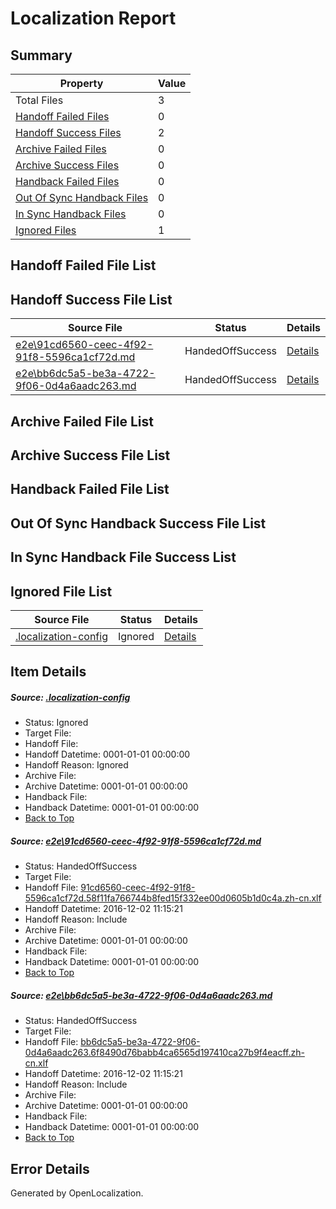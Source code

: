 # <a name='report-top'></a> Localization Report

## Summary
 Property | Value 
 -------- | ----- 
 Total Files | 3
[ Handoff Failed Files ](#handoff-failed-list)| 0
[ Handoff Success Files ](#handoff-success-list)| 2
[ Archive Failed Files ](#archive-failed-list)| 0
[ Archive Success Files ](#archive-success-list)| 0
[ Handback Failed Files ](#handback-failed-list)| 0
[ Out Of Sync Handback Files ](#outofsync-handback-success-list)| 0
[ In Sync Handback Files ](#insync-handback-success-list)| 0
[ Ignored Files ](#ignored-list)| 1

## <a name='handoff-failed-list'></a> Handoff Failed File List

## <a name='handoff-success-list'></a> Handoff Success File List
 Source File | Status | Details 
 ----------- | ------ | ------- 
 [e2e\91cd6560-ceec-4f92-91f8-5596ca1cf72d.md](https://github.com/OpenLocalizationTestOrg/ol-test0/blob/0d7cdffdf5bf9b628d768f0707597a35e8ee9f95/e2e/91cd6560-ceec-4f92-91f8-5596ca1cf72d.md) | HandedOffSuccess | [Details](#3f33b1ae070ee4d6239a69ab21a712d82ec75c551)
 [e2e\bb6dc5a5-be3a-4722-9f06-0d4a6aadc263.md](https://github.com/OpenLocalizationTestOrg/ol-test0/blob/0d7cdffdf5bf9b628d768f0707597a35e8ee9f95/e2e/bb6dc5a5-be3a-4722-9f06-0d4a6aadc263.md) | HandedOffSuccess | [Details](#0d273d4a9eff6a3a7303996f6d5f8e7f52d570f22)

## <a name='archive-failed-list'></a> Archive Failed File List

## <a name='archive-success-list'></a> Archive Success File List

## <a name='handback-failed-list'></a> Handback Failed File List

## <a name='outofsync-handback-success-list'></a> Out Of Sync Handback Success File List

## <a name='insync-handback-success-list'></a> In Sync Handback File Success List

## <a name='ignored-list'></a> Ignored File List
 Source File | Status | Details 
 ----------- | ------ | ------- 
 [.localization-config](https://github.com/OpenLocalizationTestOrg/ol-test0/blob/0d7cdffdf5bf9b628d768f0707597a35e8ee9f95/.localization-config) | Ignored | [Details](#c268a05ecaa7ec85942ed632c29928ee5bd6da8d0)

## Item Details
##### <a name='c268a05ecaa7ec85942ed632c29928ee5bd6da8d0'></a> Source: [.localization-config](https://github.com/OpenLocalizationTestOrg/ol-test0/blob/0d7cdffdf5bf9b628d768f0707597a35e8ee9f95/.localization-config)
* Status: Ignored
* Target File: 
* Handoff File: 
* Handoff Datetime: 0001-01-01 00:00:00
* Handoff Reason: Ignored
* Archive File: 
* Archive Datetime: 0001-01-01 00:00:00
* Handback File: 
* Handback Datetime: 0001-01-01 00:00:00
* [Back to Top](#report-top)

##### <a name='3f33b1ae070ee4d6239a69ab21a712d82ec75c551'></a> Source: [e2e\91cd6560-ceec-4f92-91f8-5596ca1cf72d.md](https://github.com/OpenLocalizationTestOrg/ol-test0/blob/0d7cdffdf5bf9b628d768f0707597a35e8ee9f95/e2e/91cd6560-ceec-4f92-91f8-5596ca1cf72d.md)
* Status: HandedOffSuccess
* Target File: 
* Handoff File: [91cd6560-ceec-4f92-91f8-5596ca1cf72d.58f11fa766744b8fed15f332ee00d0605b1d0c4a.zh-cn.xlf](https://github.com/OpenLocalizationTestOrg/ol-test0-handoff/blob/eed1215b7cbd2a7a338abb0e379c8bdbd910efad/ol-handoff/OpenLocalizationTestOrg/ol-test0-zhcn/shujia/ht/91cd6560-ceec-4f92-91f8-5596ca1cf72d.58f11fa766744b8fed15f332ee00d0605b1d0c4a.zh-cn.xlf)
* Handoff Datetime: 2016-12-02 11:15:21
* Handoff Reason: Include
* Archive File: 
* Archive Datetime: 0001-01-01 00:00:00
* Handback File: 
* Handback Datetime: 0001-01-01 00:00:00
* [Back to Top](#report-top)

##### <a name='0d273d4a9eff6a3a7303996f6d5f8e7f52d570f22'></a> Source: [e2e\bb6dc5a5-be3a-4722-9f06-0d4a6aadc263.md](https://github.com/OpenLocalizationTestOrg/ol-test0/blob/0d7cdffdf5bf9b628d768f0707597a35e8ee9f95/e2e/bb6dc5a5-be3a-4722-9f06-0d4a6aadc263.md)
* Status: HandedOffSuccess
* Target File: 
* Handoff File: [bb6dc5a5-be3a-4722-9f06-0d4a6aadc263.6f8490d76babb4ca6565d197410ca27b9f4eacff.zh-cn.xlf](https://github.com/OpenLocalizationTestOrg/ol-test0-handoff/blob/eed1215b7cbd2a7a338abb0e379c8bdbd910efad/ol-handoff/OpenLocalizationTestOrg/ol-test0-zhcn/shujia/ht/bb6dc5a5-be3a-4722-9f06-0d4a6aadc263.6f8490d76babb4ca6565d197410ca27b9f4eacff.zh-cn.xlf)
* Handoff Datetime: 2016-12-02 11:15:21
* Handoff Reason: Include
* Archive File: 
* Archive Datetime: 0001-01-01 00:00:00
* Handback File: 
* Handback Datetime: 0001-01-01 00:00:00
* [Back to Top](#report-top)


## Error Details

Generated by OpenLocalization.
